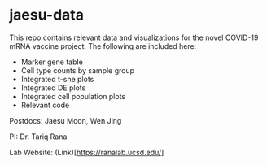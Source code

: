 # jaesu-data

This repo contains relevant data and visualizations for the novel COVID-19 mRNA vaccine project.
The following are included here:
  - Marker gene table
  - Cell type counts by sample group
  - Integrated t-sne plots
  - Integrated DE plots
  - Integrated cell population plots
  - Relevant code 

Postdocs: Jaesu Moon, Wen Jing

PI: Dr. Tariq Rana

Lab Website: (Link)[https://ranalab.ucsd.edu/]
